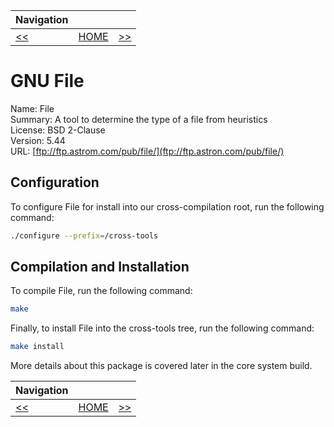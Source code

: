 | Navigation |||
| --- | --- | ---: |
| [<<](./ZLib.md) | [HOME](../README.md) | [>>](./LinuxHeaders.md) |

# GNU File

Name: File<br />
Summary: A tool to determine the type of a file from heuristics<br />
License: BSD 2-Clause<br />
Version: 5.44<br />
URL: [ftp://ftp.astrom.com/pub/file/](ftp://ftp.astron.com/pub/file/)<br />

## Configuration

To configure File for install into our cross-compilation root, run the following command:

```bash
./configure --prefix=/cross-tools
```

## Compilation and Installation

To compile File, run the following command:

```bash
make
```

Finally, to install File into the cross-tools tree, run the following command:

```bash
make install
```

More details about this package is covered later in the core system build.

| Navigation |||
| --- | --- | ---: |
| [<<](./ZLib.md) | [HOME](../README.md) | [>>](./LinuxHeaders.md) |

